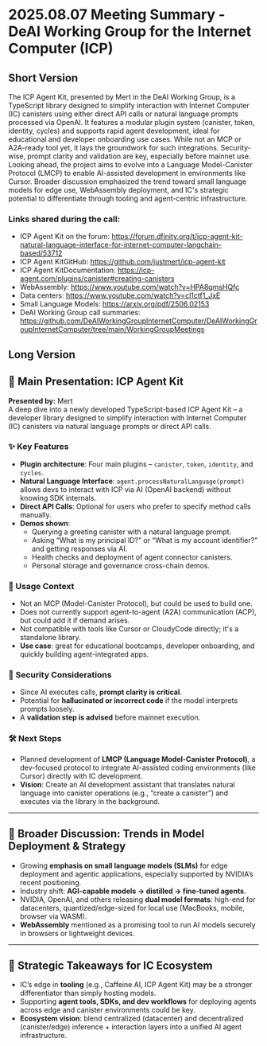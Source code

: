 # 2025.08.07 Meeting Summary - DeAI Working Group for the Internet Computer (ICP)

## Short Version
The ICP Agent Kit, presented by Mert in the DeAI Working Group, is a TypeScript library designed to simplify interaction with Internet Computer (IC) canisters using either direct API calls or natural language prompts processed via OpenAI. It features a modular plugin system (canister, token, identity, cycles) and supports rapid agent development, ideal for educational and developer onboarding use cases. While not an MCP or A2A-ready tool yet, it lays the groundwork for such integrations. Security-wise, prompt clarity and validation are key, especially before mainnet use. Looking ahead, the project aims to evolve into a Language Model-Canister Protocol (LMCP) to enable AI-assisted development in environments like Cursor. Broader discussion emphasized the trend toward small language models for edge use, WebAssembly deployment, and IC's strategic potential to differentiate through tooling and agent-centric infrastructure.

### Links shared during the call:
* ICP Agent Kit on the forum: https://forum.dfinity.org/t/icp-agent-kit-natural-language-interface-for-internet-computer-langchain-based/53712
* ICP Agent KitGitHub: https://github.com/justmert/icp-agent-kit
* ICP Agent KitDocumentation: https://icp-agent.com/plugins/canister#creating-canisters
* WebAssembly: https://www.youtube.com/watch?v=HPA8qmsHQfc
* Data centers: https://www.youtube.com/watch?v=cl1ctf1_JxE
* Small Language Models: https://arxiv.org/pdf/2506.02153
* DeAI Working Group call summaries: https://github.com/DeAIWorkingGroupInternetComputer/DeAIWorkingGroupInternetComputer/tree/main/WorkingGroupMeetings

## Long Version
## 🔧 Main Presentation: ICP Agent Kit

**Presented by:** Mert  
A deep dive into a newly developed TypeScript-based ICP Agent Kit – a developer library designed to simplify interaction with Internet Computer (IC) canisters via natural language prompts or direct API calls.

### ✨ Key Features
- **Plugin architecture**: Four main plugins – `canister`, `token`, `identity`, and `cycles`.
- **Natural Language Interface**: `agent.processNaturalLanguage(prompt)` allows devs to interact with ICP via AI (OpenAI backend) without knowing SDK internals.
- **Direct API Calls**: Optional for users who prefer to specify method calls manually.
- **Demos shown**:
  - Querying a greeting canister with a natural language prompt.
  - Asking “What is my principal ID?” or “What is my account identifier?” and getting responses via AI.
  - Health checks and deployment of agent connector canisters.
  - Personal storage and governance cross-chain demos.

### 🤖 Usage Context
- Not an MCP (Model-Canister Protocol), but could be used to build one.
- Does not currently support agent-to-agent (A2A) communication (ACP), but could add it if demand arises.
- Not compatible with tools like Cursor or CloudyCode directly; it's a standalone library.
- **Use case**: great for educational bootcamps, developer onboarding, and quickly building agent-integrated apps.

### 🔐 Security Considerations
- Since AI executes calls, **prompt clarity is critical**.
- Potential for **hallucinated or incorrect code** if the model interprets prompts loosely.
- A **validation step is advised** before mainnet execution.

### 🛠️ Next Steps
- Planned development of **LMCP (Language Model-Canister Protocol)**, a dev-focused protocol to integrate AI-assisted coding environments (like Cursor) directly with IC development.
- **Vision**: Create an AI development assistant that translates natural language into canister operations (e.g., “create a canister”) and executes via the library in the background.

---

## 🧩 Broader Discussion: Trends in Model Deployment & Strategy

- Growing **emphasis on small language models (SLMs)** for edge deployment and agentic applications, especially supported by NVIDIA’s recent positioning.
- Industry shift: **AGI-capable models → distilled → fine-tuned agents**.
- NVIDIA, OpenAI, and others releasing **dual model formats**: high-end for datacenters, quantized/edge-sized for local use (MacBooks, mobile, browser via WASM).
- **WebAssembly** mentioned as a promising tool to run AI models securely in browsers or lightweight devices.

---

## 🧠 Strategic Takeaways for IC Ecosystem

- IC’s edge in **tooling** (e.g., Caffeine AI, ICP Agent Kit) may be a stronger differentiator than simply hosting models.
- Supporting **agent tools, SDKs, and dev workflows** for deploying agents across edge and canister environments could be key.
- **Ecosystem vision**: blend centralized (datacenter) and decentralized (canister/edge) inference + interaction layers into a unified AI agent infrastructure.